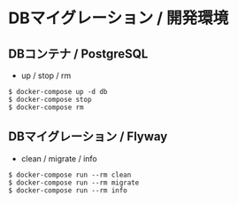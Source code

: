 # DBマイグレーション / 開発環境

## DBコンテナ / PostgreSQL
- up / stop / rm
```
$ docker-compose up -d db
$ docker-compose stop
$ docker-compose rm
```

## DBマイグレーション / Flyway
- clean / migrate / info
```
$ docker-compose run --rm clean
$ docker-compose run --rm migrate
$ docker-compose run --rm info
```
